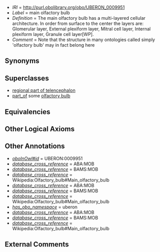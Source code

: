  * *IRI* = http://purl.obolibrary.org/obo/UBERON_0009951
 * *Label* = main olfactory bulb
 * *Definition* = The main olfactory bulb has a multi-layered cellular architecture. In order from surface to the center the layers are: Glomerular layer, External plexiform layer, Mitral cell layer, Internal plexiform layer, Granule cell layer[WP].
 * *Comment* = Note that the structure in many ontologies called simply 'olfactory bulb' may in fact belong here

## Synonyms


## Superclasses

 * [regional part of telencephalon](../../UBERON/91/UBERON_0002791.md)
 * [part_of](../../BFO/50/BFO_0000050.md) some [olfactory bulb](../../UBERON/64/UBERON_0002264.md)

## Equivalencies


## Other Logical Axioms


## Other Annotations

 * *[oboInOwl#id](../../id/oboInOwl#id.md)* = UBERON:0009951
 * *[database_cross_reference](../../ef/oboInOwl#hasDbXref.md)* = ABA:MOB
 * *[database_cross_reference](../../ef/oboInOwl#hasDbXref.md)* = BAMS:MOB
 * *[database_cross_reference](../../ef/oboInOwl#hasDbXref.md)* = Wikipedia:Olfactory_bulb#Main_olfactory_bulb
 * *[database_cross_reference](../../ef/oboInOwl#hasDbXref.md)* = ABA:MOB
 * *[database_cross_reference](../../ef/oboInOwl#hasDbXref.md)* = BAMS:MOB
 * *[database_cross_reference](../../ef/oboInOwl#hasDbXref.md)* = Wikipedia:Olfactory_bulb#Main_olfactory_bulb
 * *[has_obo_namespace](../../ce/oboInOwl#hasOBONamespace.md)* = uberon
 * *[database_cross_reference](../../ef/oboInOwl#hasDbXref.md)* = ABA:MOB
 * *[database_cross_reference](../../ef/oboInOwl#hasDbXref.md)* = BAMS:MOB
 * *[database_cross_reference](../../ef/oboInOwl#hasDbXref.md)* = Wikipedia:Olfactory_bulb#Main_olfactory_bulb

## External Comments

